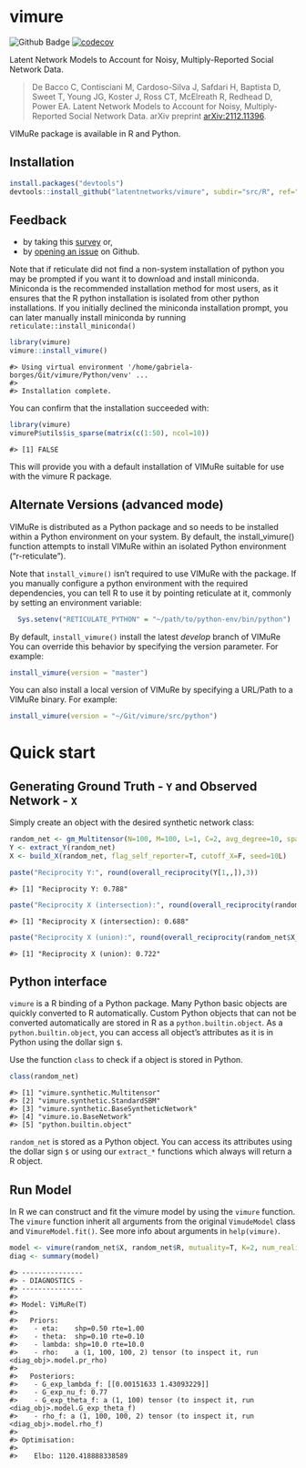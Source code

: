 # vimure

![Github Badge](https://github.com/latentnetworks/vimure/workflows/test/badge.svg)
[![codecov](https://codecov.io/gh/latentnetworks/vimure/branch/main/graph/badge.svg?token=NAZP90D12J)](https://codecov.io/gh/latentnetworks/vimure)

Latent Network Models to Account for Noisy, Multiply-Reported Social Network Data.

> De Bacco C, Contisciani M, Cardoso-Silva J, Safdari H, Baptista D, Sweet T, Young JG, Koster J, Ross CT, McElreath R, Redhead D, Power EA. Latent Network Models to Account for Noisy, Multiply-Reported Social Network Data. arXiv preprint [arXiv:2112.11396](https://arxiv.org/abs/2112.11396).

VIMuRe package is available in R and Python. 

## Installation

```r
install.packages("devtools")
devtools::install_github("latentnetworks/vimure", subdir="src/R", ref="develop")
```

## Feedback

- by taking this [survey](https://forms.gle/QaK5AWWYy78jZfyR6) or,
- by [opening an issue](https://github.com/latentnetworks/vimure/issues/new/choose) on Github.

Note that if reticulate did not find a non-system installation of python you may be prompted if you want it to download and install miniconda. Miniconda is the recommended installation method for most users, as it ensures that the R python installation is isolated from other python installations. If you initially declined the miniconda installation prompt, you can later manually install miniconda by running `reticulate::install_miniconda()`

``` r
library(vimure)
vimure::install_vimure()
```

    #> Using virtual environment '/home/gabriela-borges/Git/vimure/Python/venv' ...
    #> 
    #> Installation complete.

You can confirm that the installation succeeded with:

``` r
library(vimure)
vimureP$utils$is_sparse(matrix(c(1:50), ncol=10))
```

    #> [1] FALSE

This will provide you with a default installation of VIMuRe suitable for use with the vimure R package.

## Alternate Versions (advanced mode)

VIMuRe is distributed as a Python package and so needs to be installed within a Python environment on your system. By default, the
install_vimure() function attempts to install VIMuRe within an isolated Python environment (“r-reticulate”).

Note that `install_vimure()` isn’t required to use VIMuRe with the package. If you manually configure a python environment with the required dependencies, you can tell R to use it by pointing reticulate at it, commonly by setting an environment variable:

``` r
  Sys.setenv("RETICULATE_PYTHON" = "~/path/to/python-env/bin/python")
```

By default, `install_vimure()` install the latest *develop* branch of VIMuRe You can override this behavior by specifying the version parameter. For example:

``` r
install_vimure(version = "master")
```

You can also install a local version of VIMuRe by specifying a URL/Path to a VIMuRe binary. For example:

``` r
install_vimure(version = "~/Git/vimure/src/python")
```

# Quick start

## Generating Ground Truth - `Y` and Observed Network - `X`

Simply create an object with the desired synthetic network class:

``` r
random_net <- gm_Multitensor(N=100, M=100, L=1, C=2, avg_degree=10, sparsify=T, eta=0.99, seed=10)
Y <- extract_Y(random_net)
X <- build_X(random_net, flag_self_reporter=T, cutoff_X=F, seed=10L)

paste("Reciprocity Y:", round(overall_reciprocity(Y[1,,]),3))
```

    #> [1] "Reciprocity Y: 0.788"

``` r
paste("Reciprocity X (intersection):", round(overall_reciprocity(random_net$X_intersection$toarray()[1,,]),3))
```

    #> [1] "Reciprocity X (intersection): 0.688"

``` r
paste("Reciprocity X (union):", round(overall_reciprocity(random_net$X_union$toarray()[1,,]),3))
```

    #> [1] "Reciprocity X (union): 0.722"

## Python interface

`vimure` is a R binding of a Python package. Many Python basic objects are quickly converted to R automatically. Custom Python objects that can
not be converted automatically are stored in R as a `python.builtin.object`. As a `python.builtin.object`, you can access all object’s attributes as it is in Python using the dollar sign `$`.

Use the function `class` to check if a object is stored in Python.

``` r
class(random_net)
```

    #> [1] "vimure.synthetic.Multitensor"         
    #> [2] "vimure.synthetic.StandardSBM"         
    #> [3] "vimure.synthetic.BaseSyntheticNetwork"
    #> [4] "vimure.io.BaseNetwork"                
    #> [5] "python.builtin.object"

`random_net` is stored as a Python object. You can access its attributes using the dollar sign `$` or using our `extract_*` functions which always will return a R object.

## Run Model

In R we can construct and fit the vimure model by using the `vimure` function. The `vimure` function inherit all arguments from the original `VimudeModel` class and `VimureModel.fit()`. See more info about arguments in `help(vimure)`.

``` r
model <- vimure(random_net$X, random_net$R, mutuality=T, K=2, num_realisations=1, max_iter=150)
diag <- summary(model)
```

    #> ---------------
    #> - DIAGNOSTICS -
    #> ---------------
    #> 
    #> Model: ViMuRe(T)
    #> 
    #>   Priors:
    #>    - eta:    shp=0.50 rte=1.00
    #>    - theta:  shp=0.10 rte=0.10
    #>    - lambda: shp=10.0 rte=10.0
    #>    - rho:    a (1, 100, 100, 2) tensor (to inspect it, run <diag_obj>.model.pr_rho)
    #> 
    #>   Posteriors:
    #>    - G_exp_lambda_f: [[0.00151633 1.43093229]]
    #>    - G_exp_nu_f: 0.77
    #>    - G_exp_theta_f: a (1, 100) tensor (to inspect it, run <diag_obj>.model.G_exp_theta_f)
    #>    - rho_f: a (1, 100, 100, 2) tensor (to inspect it, run <diag_obj>.model.rho_f)
    #> 
    #> Optimisation:
    #> 
    #>    Elbo: 1120.418888338589
